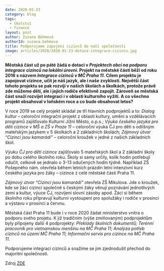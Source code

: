 ```yaml
---
date: 2020-01-23
category: blog
tags: 
  - školství
  - finance
layout: post
author: Zuzana Böhmová
authorId: zuzana.bohmova
title: Podporujeme zapojení cizinců do naší společnosti
image: articles/2020/2020-01-23-dotace-integrace-cizincu.jpg
---
```


**Městská část už po páté žádá o dotaci v *Projektech obcí na podporu integrace cizinců na lokální úrovni*. Projekt na městské části běží od roku 2016 s názvem *Integrace cizinců v MČ Praha 11.* Cílem projektu je zapojovat cizince, učit je náš jazyk, ale i naše zvyklosti. Největší část tohoto projektu se pak rozvíjí v našich školách a školkách, protože právě zde můžeme děti, ale i jejich rodiče efektivně zapojit. Zároveň se městská část snaží rozvíjet integraci i v oblasti kulturního vyžití. A co všechno projekt obsahoval v loňském roce a co bude obsahovat letos?**

V roce 2019 se celý projekt skládal ze tří hlavních podprojektů a to: *Dialog kultur* – celoroční integrační projekt z oblasti kultury, umění a vzdělávacích programů zajišťovalo Kulturní Jižní Město, o.p.s.; *Výuka českého jazyka pro děti cizince v MŠ a ZŠ v Praze 11* – celoroční výuka ČJ pro děti s odlišným mateřským jazykem v 5 školkách a 2 základních školách; *Zájmový útvar “Cizinci jsou kamarádi”* – celoroční kroužek v jedné z našich základních škol.

*Výuku ČJ pro děti cizince* zajišťovalo 5 mateřských škol a 2 základní školy po dobu celého školního roku. Školy si samy určily, kolik hodin potřebují odučit, celkově se jednalo o 3-13 odučených hodin týdně. Například ZŠ Pošepného nám. otevřela během letních prázdin letní intenzivní kurz českého jazyka pro žáky – cizince z celé městské části Praha 11.

*Zájmový útvar “Cizinci jsou kamarádi”* otevřela ZŠ Mikulova. Jde o kroužek, kde se žáci cizinci společně s českými žáky věnují poznávání jednotlivých zemí a kultur, výuce ČJ, rozvíjení slovní zásoby apod. Žáci si během školního roku připravují kulturní vystoupení pro spolužáky i rodiče v prosinci a výstavu v prosinci a červnu.

Městská část Praha 11 bude i v roce 2020 žádat ministerstvo vnitra o podporu svého projetu. K již tradičním (výše zmiňovaným) podprojektům byly připojeny další 4 podprojekty: *Překlady školních dokumentů; Terénní pracovník pro vietnamskou menšinu na MČ Praha 11; Analýza potřeb cizinců na území MČ Praha 11; Informační servis pro cizince na MČ Praha 11*.

Podporujeme integraci cizinců a snažíme se jim zjednodušit přechod do majoritní společnosti.

Zdroj [ZDE](https://www.praha11.cz/cs/mestska-cast/skolstvi/aktuality-ze-skolstvi/projekty-obci-na-podporu-integrace-cizincu-na-lokalni-urovni-v-roce-2019-a-2020.html)
